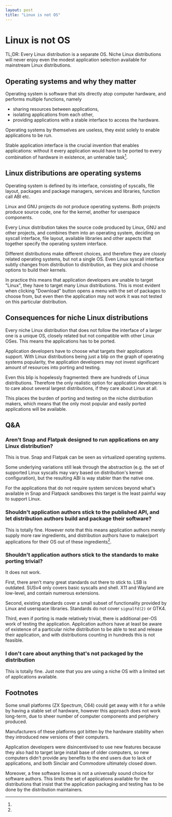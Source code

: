 ```yaml
---
layout: post
title: "Linux is not OS"
---
```

# Linux is not OS

TL;DR: Every Linux distribution is a separate OS. Niche Linux distributions will
never enjoy even the modest application selection available for mainstream Linux
distributions.

## Operating systems and why they matter

Operating system is software that sits directly atop computer hardware, and performs multiple functions, namely
- sharing resources between applications,
- isolating applications from each other,
- providing applications with a stable interface to access the hardware.

Operating systems by themselves are useless, they exist solely to enable
applications to be run.

Stable application interface is the crucial invention that enables applications:
without it every application would have to be ported to every combination of
hardware in existence, an untenable task[^1].

## Linux distributions are operating systems

Operating system is defined by its interface, consisting of syscalls, file
layout, packages and package managers, services and libraries, function call ABI
etc.

Linux and GNU projects do not produce operating systems. Both projects produce
source code, one for the kernel, another for userspace components.

Every Linux distribution takes the source code produced by Linux, GNU and other
projects, and combines them into an operating system, deciding on syscall
interface, file layout, available libraries and other aspects that together
specify the operating system interface.

Different distributions make different choices, and therefore they are closely
related operating systems, but not a single OS. Even Linux syscall interface
subtly changes from distribution to distribution, as they pick and choose
options to build their kernels.

In practice this means that application developers are unable to target "Linux",
they have to target many Linux distributions. This is most evident when clicking
"Download" button opens a menu with the set of packages to choose from, but even
then the application may not work it was not tested on this particular
distribution.

## Consequences for niche Linux distributions

Every niche Linux distribution that does not follow the interface of a larger
one is a unique OS, closely related but not compatible with other Linux OSes.
This means the applications has to be ported.

Application developers have to choose what targets their applications support.
With Linux distributions being just a blip on the graph of operating systems
popularity, the application developers may not invest significant amount of
resources into porting and testing.

Even this blip is hopelessly fragmented: there are hundreds of Linux
distributions. Therefore the only realistic option for application developers is
to care about several largest distributions, if they care about Linux at all.

This places the burden of porting and testing on the niche distribution makers,
which means that the only most popular and easily ported applications will be
available.

## Q&A

### Aren't Snap and Flatpak designed to run applications on any Linux distribution?

This is true. Snap and Flatpak can be seen as virtualized operating systems.

Some underlying variations still leak through the abstraction (e.g. the set of
supported Linux syscalls may vary based on distribution's kernel configuration),
but the resulting ABI is way stabler than the native one.

For the applications that do not require system services beyond what's available
in Snap and Flatpack sandboxes this target is the least painful way to support
Linux.

### Shouldn't application authors stick to the published API, and let distribution authors build and package their software?

This is totally fine. However note that this means application authors merely
supply more raw ingredients, and distribution authors have to make/port
applications for their OS out of these ingredients[^2].

### Shouldn't application authors stick to the standards to make porting trivial?

It does not work.

First, there aren't many great standards out there to stick to. LSB is outdated.
SUSv4 only covers basic syscalls and shell. X11 and Wayland are low-level, and
contain numerous extensions.

Second, existing standards cover a small subset of functionality provided by
Linux and userspace libraries. Standards do not cover `signalfd(2)` or GTK4.

Third, even if porting is made relatively trivial, there is additional per-OS
work of testing the application. Application authors have at least be aware of
existence of a particular niche distribution to be able to test and release
their application, and with distributions counting in hundreds this is not
feasible.

### I don't care about anything that's not packaged by the distribution

This is totally fine. Just note that you are using a niche OS with a limited set
of applications available.

## Footnotes

[^1]:
  Some small platforms (ZX Spectrum, C64) could get away with it for a while by
  having a stable set of hardware, however this approach does not work long-term,
  due to sheer number of computer components and periphery produced.

  Manufacturers of these platforms got bitten by the hardware stability when
  they introduced new versions of their computers.

  Application developers were disincentivised to use new features because they
  also had to target large install base of older computers, so new computers
  didn't provide any benefits to the end users due to lack of applications, and
  both Sinclair and Commodore ultimately closed down.

[^2]:
  Moreover, a free software license is not a universally sound choice for
  software authors. This limits the set of applications available for the
  distributions that insist that the application packaging and testing has to be
  done by the distribution maintainers.
